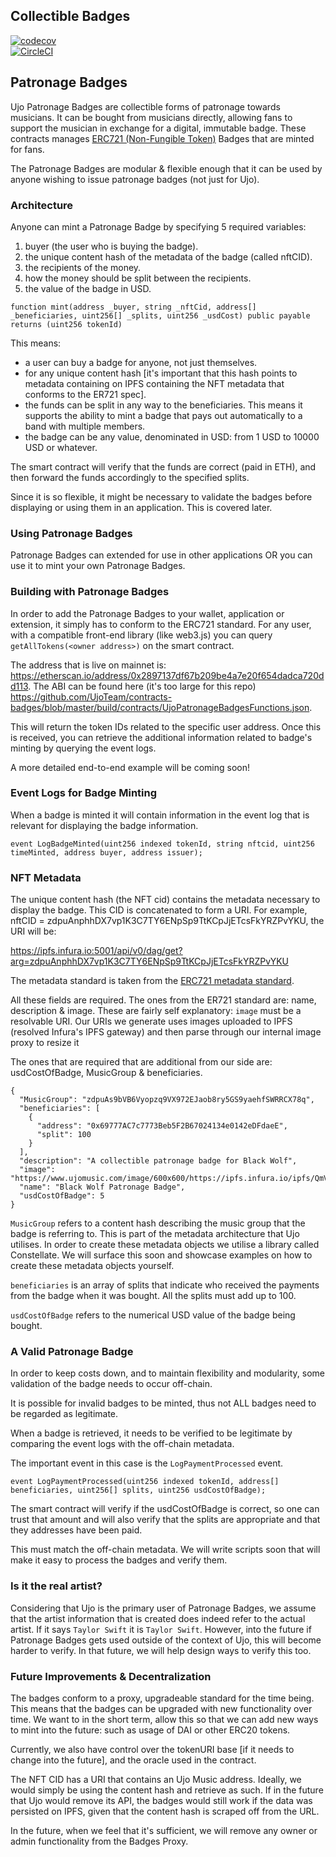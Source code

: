 ## Collectible Badges

[![codecov](https://codecov.io/gh/UjoTeam/contracts-badges/branch/master/graph/badge.svg)](https://codecov.io/gh/UjoTeam/contracts-badges)  
[![CircleCI](https://circleci.com/gh/UjoTeam/contracts-badges.svg?style=svg)](https://circleci.com/gh/UjoTeam/contracts-badges)  
## Patronage Badges

Ujo Patronage Badges are collectible forms of patronage towards musicians. It can be bought from musicians directly, allowing fans to support the musician in exchange for a digital, immutable badge. These contracts manages [ERC721 (Non-Fungible Token)](https://github.com/ethereum/EIPs/blob/master/EIPS/eip-721.md) Badges that are minted for fans.

The Patronage Badges are modular & flexible enough that it can be used by anyone wishing to issue patronage badges (not just for Ujo).

### Architecture

Anyone can mint a Patronage Badge by specifying 5 required variables:

1) buyer (the user who is buying the badge).  
2) the unique content hash of the metadata of the badge (called nftCID).  
3) the recipients of the money.  
4) how the money should be split between the recipients.  
5) the value of the badge in USD.

```function mint(address _buyer, string _nftCid, address[] _beneficiaries, uint256[] _splits, uint256 _usdCost) public payable returns (uint256 tokenId)```

This means:

- a user can buy a badge for anyone, not just themselves.
- for any unique content hash [it's important that this hash points to metadata containing on IPFS containing the NFT metadata that conforms to the ER721 spec].
- the funds can be split in any way to the beneficiaries. This means it supports the ability to mint a badge that pays out automatically to a band with multiple members.
- the badge can be any value, denominated in USD: from 1 USD to 10000 USD or whatever.

The smart contract will verify that the funds are correct (paid in ETH), and then forward the funds accordingly to the specified splits.

Since it is so flexible, it might be necessary to validate the badges before displaying or using them in an application. This is covered later.

### Using Patronage Badges

Patronage Badges can extended for use in other applications OR you can use it to mint your own Patronage Badges.

### Building with Patronage Badges

In order to add the Patronage Badges to your wallet, application or extension, it simply has to conform to the ERC721 standard. For any user, with a compatible front-end library (like web3.js) you can query ```getAllTokens(<owner address>)``` on the smart contract.

The address that is live on mainnet is:
https://etherscan.io/address/0x2897137df67b209be4a7e20f654dadca720dd113. The ABI can be found here (it's too large for this repo) https://github.com/UjoTeam/contracts-badges/blob/master/build/contracts/UjoPatronageBadgesFunctions.json.

This will return the token IDs related to the specific user address. Once this is received, you can retrieve the additional information related to badge's minting by querying the event logs.

A more detailed end-to-end example will be coming soon!

### Event Logs for Badge Minting

When a badge is minted it will contain information in the event log that is relevant for displaying the badge information.

```event LogBadgeMinted(uint256 indexed tokenId, string nftcid, uint256 timeMinted, address buyer, address issuer);```

### NFT Metadata

The unique content hash (the NFT cid) contains the metadata necessary to display the badge. This CID is concatenated to form a URI. For example, nftCID = zdpuAnphhDX7vp1K3C7TY6ENpSp9TtKCpJjETcsFkYRZPvYKU, the URI will be:

https://ipfs.infura.io:5001/api/v0/dag/get?arg=zdpuAnphhDX7vp1K3C7TY6ENpSp9TtKCpJjETcsFkYRZPvYKU

The metadata standard is taken from the [ERC721 metadata standard](https://github.com/ethereum/EIPs/blob/master/EIPS/eip-721.md).

All these fields are required. The ones from the ER721 standard are: name, description & image. These are fairly self explanatory: ```image``` must be a resolvable URI. Our URIs we generate uses images uploaded to IPFS (resolved Infura's IPFS gateway) and then parse through our internal image proxy to resize it

The ones that are required that are additional from our side are: usdCostOfBadge, MusicGroup & beneficiaries.

```
{
  "MusicGroup": "zdpuAs9bVB6Vyopzq9VX972EJaob8ry5GS9yaehfSWRRCX78q",
  "beneficiaries": [
    {
      "address": "0x69777AC7c7773Beb5F2B67024134e0142eDFdaeE",
      "split": 100
    }
  ],
  "description": "A collectible patronage badge for Black Wolf",
  "image": "https://www.ujomusic.com/image/600x600/https://ipfs.infura.io/ipfs/QmVyABcgCH68tPpkVrRmGvAFoH24vY8mtaR8Fp1REicwJL",
  "name": "Black Wolf Patronage Badge",
  "usdCostOfBadge": 5
}
```

```MusicGroup``` refers to a content hash describing the music group that the badge is referring to. This is part of the metadata architecture that Ujo utilises. In order to create these metadata objects we utilise a library called Constellate. We will surface this soon and showcase examples on how to create these metadata objects yourself.

```beneficiaries``` is an array of splits that indicate who received the payments from the badge when it was bought. All the splits must add up to 100.

```usdCostOfBadge``` refers to the numerical USD value of the badge being bought.

### A Valid Patronage Badge

In order to keep costs down, and to maintain flexibility and modularity, some validation of the badge needs to occur off-chain.

It is possible for invalid badges to be minted, thus not ALL badges need to be regarded as legitimate.

When a badge is retrieved, it needs to be verified to be legitimate by comparing the event logs with the off-chain metadata.

The important event in this case is the ```LogPaymentProcessed``` event.

```event LogPaymentProcessed(uint256 indexed tokenId, address[] beneficiaries, uint256[] splits, uint256 usdCostOfBadge);```

The smart contract will verify if the usdCostOfBadge is correct, so one can trust that amount and will also verify that the splits are appropriate and that they addresses have been paid.

This must match the off-chain metadata. We will write scripts soon that will make it easy to process the badges and verify them.

### Is it the real artist?

Considering that Ujo is the primary user of Patronage Badges, we assume that the artist information that is created does indeed refer to the actual artist. If it says ```Taylor Swift``` it is ```Taylor Swift```. However, into the future if Patronage Badges gets used outside of the context of Ujo, this will become harder to verify. In that future, we will help design ways to verify this too.

### Future Improvements & Decentralization

The badges conform to a proxy, upgradeable standard for the time being. This means that the badges can be upgraded with new functionality over time. We want to in the short term, allow this so that we can add new ways to mint into the future: such as usage of DAI or other ERC20 tokens.

Currently, we also have control over the tokenURI base [if it needs to change into the future], and the oracle used in the contract.

The NFT CID has a URI that contains an Ujo Music address. Ideally, we would simply be using the content hash and retrieve as such. If in the future that Ujo would remove its API, the badges would still work if the data was persisted on IPFS, given that the content hash is scraped off from the URL.

In the future, when we feel that it's sufficient, we will remove any owner or admin functionality from the Badges Proxy.
